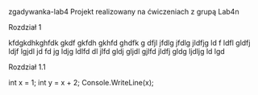 

zgadywanka-lab4
Projekt realizowany na ćwiczeniach z grupą Lab4n

Rozdział 1

kfdgkdhkghfdk gkdf gkfdh gkhfd ghdfk g dfjl jfdlg jfdlg jldfjg ld f ldfl gldfj ldjf lgjdl jd 
fd jg ldjg ldlfd  dl jlfd gldj gljdl gjlfd jldfj gldg ljdljg ld lgd

Rozdział 1.1


int x = 1;
int y = x + 2;
Console.WriteLine(x);


